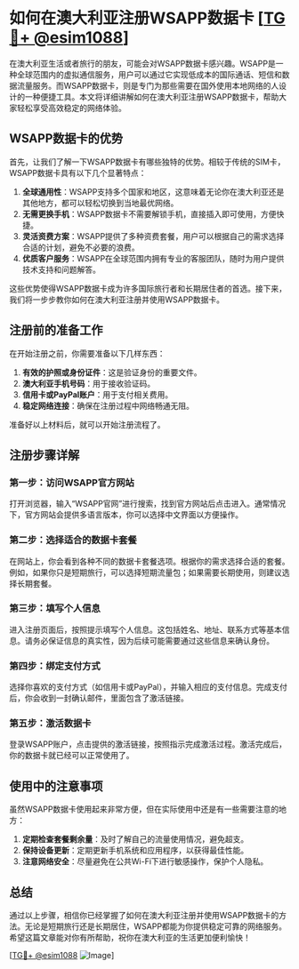 # 如何在澳大利亚注册WSAPP数据卡 [[TG💪+ @esim1088](https://t.me/s/esim1088)]

在澳大利亚生活或者旅行的朋友，可能会对WSAPP数据卡感兴趣。WSAPP是一种全球范围内的虚拟通信服务，用户可以通过它实现低成本的国际通话、短信和数据流量服务。而WSAPP数据卡，则是专门为那些需要在国外使用本地网络的人设计的一种便捷工具。本文将详细讲解如何在澳大利亚注册WSAPP数据卡，帮助大家轻松享受高效稳定的网络体验。

## WSAPP数据卡的优势

首先，让我们了解一下WSAPP数据卡有哪些独特的优势。相较于传统的SIM卡，WSAPP数据卡具有以下几个显著特点：

1. **全球通用性**：WSAPP支持多个国家和地区，这意味着无论你在澳大利亚还是其他地方，都可以轻松切换到当地最优网络。
2. **无需更换手机**：WSAPP数据卡不需要解锁手机，直接插入即可使用，方便快捷。
3. **灵活资费方案**：WSAPP提供了多种资费套餐，用户可以根据自己的需求选择合适的计划，避免不必要的浪费。
4. **优质客户服务**：WSAPP在全球范围内拥有专业的客服团队，随时为用户提供技术支持和问题解答。

这些优势使得WSAPP数据卡成为许多国际旅行者和长期居住者的首选。接下来，我们将一步步教你如何在澳大利亚注册并使用WSAPP数据卡。

## 注册前的准备工作

在开始注册之前，你需要准备以下几样东西：

1. **有效的护照或身份证件**：这是验证身份的重要文件。
2. **澳大利亚手机号码**：用于接收验证码。
3. **信用卡或PayPal账户**：用于支付相关费用。
4. **稳定网络连接**：确保在注册过程中网络畅通无阻。

准备好以上材料后，就可以开始注册流程了。

## 注册步骤详解

### 第一步：访问WSAPP官方网站

打开浏览器，输入“WSAPP官网”进行搜索，找到官方网站后点击进入。通常情况下，官方网站会提供多语言版本，你可以选择中文界面以方便操作。

### 第二步：选择适合的数据卡套餐

在网站上，你会看到各种不同的数据卡套餐选项。根据你的需求选择合适的套餐。例如，如果你只是短期旅行，可以选择短期流量包；如果需要长期使用，则建议选择长期套餐。

### 第三步：填写个人信息

进入注册页面后，按照提示填写个人信息。这包括姓名、地址、联系方式等基本信息。请务必保证信息的真实性，因为后续可能需要通过这些信息来确认身份。

### 第四步：绑定支付方式

选择你喜欢的支付方式（如信用卡或PayPal），并输入相应的支付信息。完成支付后，你会收到一封确认邮件，里面包含了激活链接。

### 第五步：激活数据卡

登录WSAPP账户，点击提供的激活链接，按照指示完成激活过程。激活完成后，你的数据卡就已经可以正常使用了。

## 使用中的注意事项

虽然WSAPP数据卡使用起来非常方便，但在实际使用中还是有一些需要注意的地方：

1. **定期检查套餐剩余量**：及时了解自己的流量使用情况，避免超支。
2. **保持设备更新**：定期更新手机系统和应用程序，以获得最佳性能。
3. **注意网络安全**：尽量避免在公共Wi-Fi下进行敏感操作，保护个人隐私。

## 总结

通过以上步骤，相信你已经掌握了如何在澳大利亚注册并使用WSAPP数据卡的方法。无论是短期旅行还是长期居住，WSAPP都能为你提供稳定可靠的网络服务。希望这篇文章能对你有所帮助，祝你在澳大利亚的生活更加便利愉快！

[[TG💪+ @esim1088](https://t.me/s/esim1088) ![Image](https://i.postimg.cc/4NQfJmqS/Snipaste-2025-05-13-00-14-12.png)]
